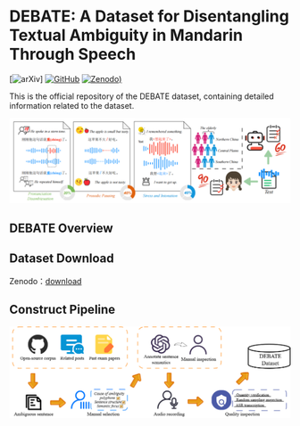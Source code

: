 # DEBATE: A Dataset for Disentangling Textual Ambiguity in Mandarin Through Speech
[![arXiv](https://img.shields.io/badge/Arxiv-paper-blue)]  [![GitHub](https://img.shields.io/badge/GitHub-Repo-green)](https://github.com/SmileHnu/DEBATE) [![Zenodo](https://img.shields.io/badge/-zenodo-#1682D4?style=flat-square&logo=zenodo&logoColor=1682D4))](https://zenodo.org/records/15609922)

This is the official repository of the DEBATE dataset, containing detailed information related to the dataset.
<div align="center"><img width="600px" src="figure/overview.png" /></div>

## DEBATE Overview
## Dataset Download
Zenodo：[download](https://zenodo.org/records/15609922)
## Construct Pipeline
<div align="center"><img width="600px" src="figure/pipeline.png" /></div>

